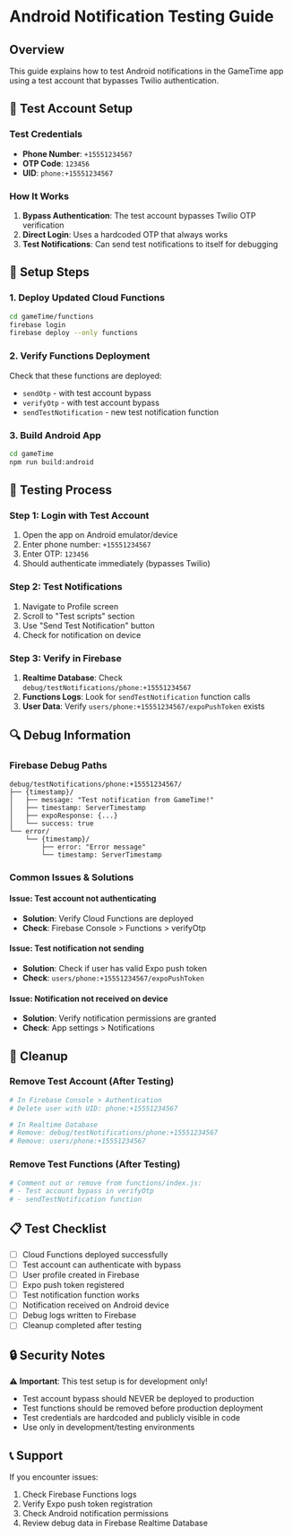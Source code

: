 # Android Notification Testing Guide

## Overview
This guide explains how to test Android notifications in the GameTime app using a test account that bypasses Twilio authentication.

## 🧪 Test Account Setup

### Test Credentials
- **Phone Number**: `+15551234567`
- **OTP Code**: `123456`
- **UID**: `phone:+15551234567`

### How It Works
1. **Bypass Authentication**: The test account bypasses Twilio OTP verification
2. **Direct Login**: Uses a hardcoded OTP that always works
3. **Test Notifications**: Can send test notifications to itself for debugging

## 🚀 Setup Steps

### 1. Deploy Updated Cloud Functions
```bash
cd gameTime/functions
firebase login
firebase deploy --only functions
```

### 2. Verify Functions Deployment
Check that these functions are deployed:
- `sendOtp` - with test account bypass
- `verifyOtp` - with test account bypass  
- `sendTestNotification` - new test notification function

### 3. Build Android App
```bash
cd gameTime
npm run build:android
```

## 📱 Testing Process

### Step 1: Login with Test Account
1. Open the app on Android emulator/device
2. Enter phone number: `+15551234567`
3. Enter OTP: `123456`
4. Should authenticate immediately (bypasses Twilio)

### Step 2: Test Notifications
1. Navigate to Profile screen
2. Scroll to "Test scripts" section
3. Use "Send Test Notification" button
4. Check for notification on device

### Step 3: Verify in Firebase
1. **Realtime Database**: Check `debug/testNotifications/phone:+15551234567`
2. **Functions Logs**: Look for `sendTestNotification` function calls
3. **User Data**: Verify `users/phone:+15551234567/expoPushToken` exists

## 🔍 Debug Information

### Firebase Debug Paths
```
debug/testNotifications/phone:+15551234567/
├── {timestamp}/
│   ├── message: "Test notification from GameTime!"
│   ├── timestamp: ServerTimestamp
│   ├── expoResponse: {...}
│   └── success: true
└── error/
    └── {timestamp}/
        ├── error: "Error message"
        └── timestamp: ServerTimestamp
```

### Common Issues & Solutions

#### Issue: Test account not authenticating
- **Solution**: Verify Cloud Functions are deployed
- **Check**: Firebase Console > Functions > verifyOtp

#### Issue: Test notification not sending
- **Solution**: Check if user has valid Expo push token
- **Check**: `users/phone:+15551234567/expoPushToken`

#### Issue: Notification not received on device
- **Solution**: Verify notification permissions are granted
- **Check**: App settings > Notifications

## 🧹 Cleanup

### Remove Test Account (After Testing)
```bash
# In Firebase Console > Authentication
# Delete user with UID: phone:+15551234567

# In Realtime Database
# Remove: debug/testNotifications/phone:+15551234567
# Remove: users/phone:+15551234567
```

### Remove Test Functions (After Testing)
```bash
# Comment out or remove from functions/index.js:
# - Test account bypass in verifyOtp
# - sendTestNotification function
```

## 📋 Test Checklist

- [ ] Cloud Functions deployed successfully
- [ ] Test account can authenticate with bypass
- [ ] User profile created in Firebase
- [ ] Expo push token registered
- [ ] Test notification function works
- [ ] Notification received on Android device
- [ ] Debug logs written to Firebase
- [ ] Cleanup completed after testing

## 🔒 Security Notes

⚠️ **Important**: This test setup is for development only!

- Test account bypass should NEVER be deployed to production
- Test functions should be removed before production deployment
- Test credentials are hardcoded and publicly visible in code
- Use only in development/testing environments

## 📞 Support

If you encounter issues:
1. Check Firebase Functions logs
2. Verify Expo push token registration
3. Check Android notification permissions
4. Review debug data in Firebase Realtime Database


